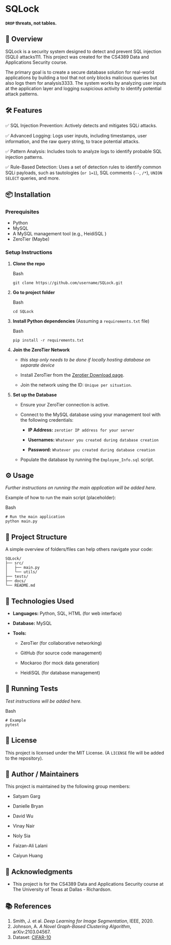 # SQLock

**`DROP` threats, not tables.**

## 🚀 Overview

SQLock is a security system designed to detect and prevent SQL injection (SQLi) attacks111. This project was created for the CS4389 Data and Applications Security course.

The primary goal is to create a secure database solution for real-world applications by building a tool that not only blocks malicious queries but also logs them for analysis3333. The system works by analyzing user inputs at the application layer and logging suspicious activity to identify potential attack patterns.

## 🛠️ Features

✅ SQL Injection Prevention: Actively detects and mitigates SQLi attacks.

✅ Advanced Logging: Logs user inputs, including timestamps, user information, and the raw query string, to trace potential attacks.

✅ Pattern Analysis: Includes tools to analyze logs to identify probable SQL injection patterns.

✅ Rule-Based Detection: Uses a set of detection rules to identify common SQLi payloads, such as tautologies (`or 1=1`), SQL comments (`--`, `/*`), `UNION` `SELECT` queries, and more.

## 📦 Installation

### Prerequisites

- Python
- MySQL 
- A MySQL management tool (e.g., HeidiSQL )
- ZeroTier (Maybe)

### Setup Instructions

1. **Clone the repo**
    
    Bash
    
    ```
    git clone https://github.com/username/SQLock.git
    ```
    
2. **Go to project folder**
    
    Bash
    
    ```
    cd SQLock
    ```
    
3. **Install Python dependencies** (Assuming a `requirements.txt` file)
    
    Bash
    
    ```
    pip install -r requirements.txt
    ```
    
4. **Join the ZeroTier Network**
    
    - *this step only needs to be done if locally hosting database on separate device*
		
    - Install ZeroTier from the [Zerotier Download page](https://www.zerotier.com/download/).
        
    - Join the network using the ID: `Unique per situation`.
        
5. **Set up the Database**
    
    - Ensure your ZeroTier connection is active.
        
    - Connect to the MySQL database using your management tool with the following credentials:
        
        - **IP Address:** `zerotier IP address for your server`
            
        - **Usernames:** `Whatever you created during database creation`
            
        - **Password:** `Whatever you created during database creation`
            
    - Populate the database by running the `Employee_Info.sql` script.
        

## ⚙️ Usage

_Further instructions on running the main application will be added here._

Example of how to run the main script (placeholder):

Bash

```
# Run the main application
python main.py
```

## 🧩 Project Structure

A simple overview of folders/files can help others navigate your code:

```
SQLock/
├── src/
│   ├── main.py
│   └── utils/
├── tests/
├── docs/
└── README.md
```

## 🧠 Technologies Used

- **Languages:** Python, SQL, HTML (for web interface)
    
- **Database:** MySQL
    
- **Tools:**
    
    - ZeroTier (for collaborative networking) 
        
    - GitHub (for source code management)
        
    - Mockaroo (for mock data generation)
        
    - HeidiSQL (for database management)
        

## 🧪 Running Tests

_Test instructions will be added here._

Bash

```
# Example
pytest
```

## 📄 License

This project is licensed under the MIT License. (A `LICENSE` file will be added to the repository).

## 👤 Author / Maintainers

This project is maintained by the following group members:

- Satyam Garg 
    
- Danielle Bryan
    
- David Wu
    
- Vinay Nair
    
- Noly Sia
    
- Faizan-Ali Lalani
    
- Caiyun Huang
    

## 🌟 Acknowledgments

- This project is for the CS4389 Data and Applications Security course at The University of Texas at Dallas - Richardson.

## 📚 References

1. Smith, J. et al. *Deep Learning for Image Segmentation*, IEEE, 2020.  
2. Johnson, A. *A Novel Graph-Based Clustering Algorithm*, arXiv:2103.04567.  
3. Dataset: [CIFAR-10](https://www.cs.toronto.edu/~kriz/cifar.html)
